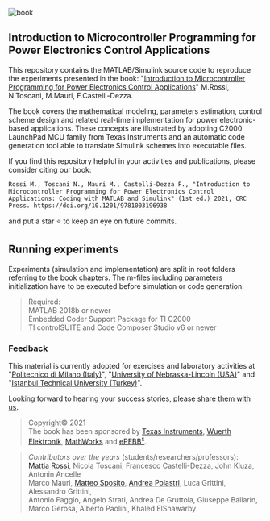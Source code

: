 ![book](https://github.com/ThunderMat/Introduction-to-MCU-Programming-for-Power-Electronics-Control-Applications/blob/main/banner_book.png)   


## Introduction to Microcontroller Programming for Power Electronics Control Applications
This repository contains the MATLAB/Simulink source code to
reproduce the experiments presented in the book: 
"[Introduction to Microcontroller Programming for Power Electronics Control Applications](https://www.taylorfrancis.com/books/mono/10.1201/9781003196938/introduction-microcontroller-programming-power-electronics-control-applications-mattia-rossi-nicola-toscani-francesco-castelli-dezza-marco-mauri)" M.Rossi, N.Toscani, M.Mauri, F.Castelli-Dezza.

The book covers the mathematical modeling, parameters estimation, control scheme design and related real-time implementation for power electronic-based applications. These concepts are illustrated by adopting C2000 LaunchPad MCU family from Texas Instruments and an automatic code generation tool able to translate Simulink schemes into executable files. 

If you find this repository helpful in your activities and publications, please consider citing our book:
```
Rossi M., Toscani N., Mauri M., Castelli-Dezza F., "Introduction to Microcontroller Programming for Power Electronics Control Applications: Coding with MATLAB and Simulink" (1st ed.) 2021, CRC Press. https://doi.org/10.1201/9781003196938
```
and put a star :star: to keep an eye on future commits. 



## Running experiments
Experiments (simulation and implementation) are split in root folders referring to the book chapters.
The m-files including parameters initialization have to be executed before simulation or code generation.  

>Required:  
>MATLAB 2018b or newer  
>Embedded Coder Support Package for TI C2000    
>TI controlSUITE and Code Composer Studio v6 or newer  

### Feedback
This material is currently adopted for exercises and laboratory activities at "[Politecnico di Milano (Italy)](https://www.polimi.it/en)", "[University of Nebraska-Lincoln (USA)](https://www.unl.edu/)" and "[Istanbul Technical University (Turkey)](https://www.itu.edu.tr/en)".

Looking forward to hearing your success stories, please [share them with us](mailto:mattia.rossi@epebbs.com).

>Copyright© 2021  
The book has been sponsored by [Texas Instruments](https://www.ti.com/tool/MATHW-3P-SLEC), [Wuerth Elektronik](https://www.we-online.com/en), [MathWorks](https://it.mathworks.com/hardware-support/ti-c2000-embedded-coder.html) and [ePEBB<sup>s</sup>](https://www.linkedin.com/company/epebbs).

>*Contributors over the years* (students/researchers/professors):  
[Mattia Rossi](https://github.com/ThunderMat), Nicola Toscani, Francesco Castelli-Dezza, John Kluza, Antonin Ancelle  
Marco Mauri, [Matteo Sposito](https://github.com/MatteoSposito94), [Andrea Polastri](https://github.com/AndreaPolastri), Luca Grittini, Alessandro Grittini,   
Antonio Faggio, Angelo Strati, Andrea De Gruttola, Giuseppe Ballarin,  
Marco Gerosa, Alberto Paolini, Khaled ElShawarby
